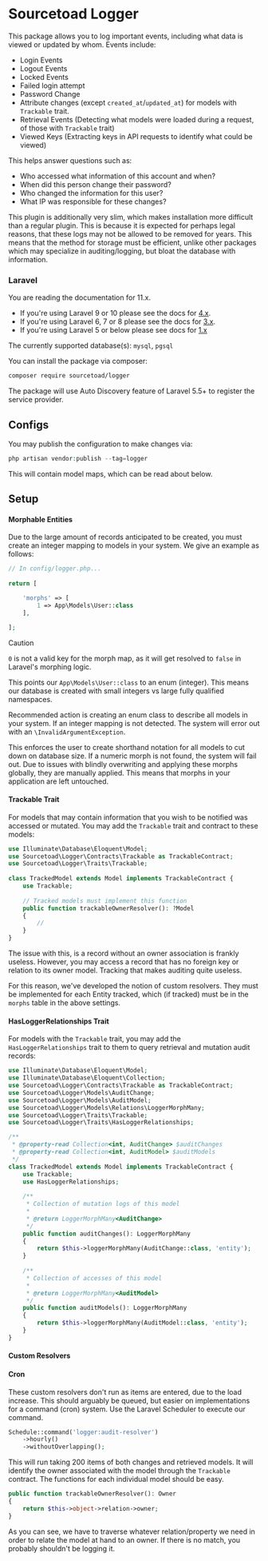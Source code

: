 # Sourcetoad Logger

This package allows you to log important events, including what data is viewed or updated by whom. Events include:

 * Login Events
 * Logout Events
 * Locked Events
 * Failed login attempt
 * Password Change
 * Attribute changes (except `created_at`/`updated_at`) for models with `Trackable` trait.
 * Retrieval Events (Detecting what models were loaded during a request, of those with `Trackable` trait)
 * Viewed Keys (Extracting keys in API requests to identify what could be viewed)
 
This helps answer questions such as:

 * Who accessed what information of this account and when?
 * When did this person change their password?
 * Who changed the information for this user?
 * What IP was responsible for these changes?
 
This plugin is additionally very slim, which makes installation more difficult than a regular plugin. This is because it is expected for perhaps legal reasons, that these logs may not be allowed to be removed for years. 
This means that the method for storage must be efficient, unlike other packages which may specialize in auditing/logging, but bloat the database with information.

### Laravel

You are reading the documentation for 11.x.

* If you're using Laravel 9 or 10 please see the docs for [4.x](https://github.com/sourcetoad/Logger/releases/tag/v4.2.0).
* If you're using Laravel 6, 7 or 8 please see the docs for [3.x](https://github.com/sourcetoad/Logger/releases/tag/v3.0.1).
* If you're using Laravel 5 or below please see docs for [1.x](https://github.com/sourcetoad/Logger/releases/tag/v1.3.0)

The currently supported database(s): `mysql`, `pgsql`

You can install the package via composer:

``` bash
composer require sourcetoad/logger
```

The package will use Auto Discovery feature of Laravel 5.5+ to register the service provider.

## Configs
You may publish the configuration to make changes via:

```php
php artisan vendor:publish --tag=logger
```

This will contain model maps, which can be read about below.

## Setup

#### Morphable Entities
Due to the large amount of records anticipated to be created, you must create an integer mapping to models in your system. We give an example as follows:

```php
// In config/logger.php...
 
return [

    'morphs' => [
        1 => App\Models\User::class
    ],

];
```

> [!CAUTION]
> `0` is not a valid key for the morph map, as it will get resolved to `false` in Laravel's morphing logic.

This points our `App\Models\User::class` to an enum (integer). This means our database is created with small integers vs large fully qualified namespaces.

Recommended action is creating an enum class to describe all models in your system. If an integer mapping is not detected. The system will error out with an `\InvalidArgumentException`.

This enforces the user to create shorthand notation for all models to cut down on database size. If a numeric morph is not found, the system will fail out. Due to issues with blindly overwriting and applying these morphs globally, they are manually applied. This means that morphs in your application are left untouched.

#### Trackable Trait
For models that may contain information that you wish to be notified was accessed or mutated. You may add the `Trackable` trait and contract to these models:

```php
use Illuminate\Database\Eloquent\Model;
use Sourcetoad\Logger\Contracts\Trackable as TrackableContract;
use Sourcetoad\Logger\Traits\Trackable;
  
class TrackedModel extends Model implements TrackableContract {
    use Trackable;
    
    // Tracked models must implement this function
    public function trackableOwnerResolver(): ?Model
    {
        //
    }
}
```

The issue with this, is a record without an owner association is frankly useless. However, you may access a record that has no foreign key or relation to its owner model. Tracking that makes auditing quite useless.

For this reason, we've developed the notion of custom resolvers. They must be implemented for each Entity tracked, which (if tracked) must be in the `morphs` table in the above settings.

#### HasLoggerRelationships Trait

For models with the `Trackable` trait, you may add the `HasLoggerRelationships` trait to them to query retrieval and mutation audit records:

```php
use Illuminate\Database\Eloquent\Model;
use Illuminate\Database\Eloquent\Collection;
use Sourcetoad\Logger\Contracts\Trackable as TrackableContract;
use Sourcetoad\Logger\Models\AuditChange;
use Sourcetoad\Logger\Models\AuditModel;
use Sourcetoad\Logger\Models\Relations\LoggerMorphMany;
use Sourcetoad\Logger\Traits\Trackable;
use Sourcetoad\Logger\Traits\HasLoggerRelationships;

/**
 * @property-read Collection<int, AuditChange> $auditChanges
 * @property-read Collection<int, AuditModel> $auditModels
 */
class TrackedModel extends Model implements TrackableContract {
    use Trackable;
    use HasLoggerRelationships;
    
    /**
     * Collection of mutation logs of this model
     *
     * @return LoggerMorphMany<AuditChange>
     */
    public function auditChanges(): LoggerMorphMany
    {
        return $this->loggerMorphMany(AuditChange::class, 'entity');
    }
    
    /**
     * Collection of accesses of this model
     * 
     * @return LoggerMorphMany<AuditModel>
     */
    public function auditModels(): LoggerMorphMany
    {
        return $this->loggerMorphMany(AuditModel::class, 'entity');
    }
}
```

#### Custom Resolvers

#### Cron
These custom resolvers don't run as items are entered, due to the load increase. This should arguably be queued, but easier on implementations for a command (cron) system. Use the Laravel Scheduler to execute our command.

```php
Schedule::command('logger:audit-resolver')
    ->hourly()
    ->withoutOverlapping();
```

This will run taking 200 items of both changes and retrieved models. It will identify the owner associated with the model through the `Trackable` contract. The functions for each individual model should be easy.

```php
public function trackableOwnerResolver(): Owner
{
    return $this->object->relation->owner;
}
```

As you can see, we have to traverse whatever relation/property we need in order to relate the model at hand to an owner. If there is no match, you probably shouldn't be logging it.
